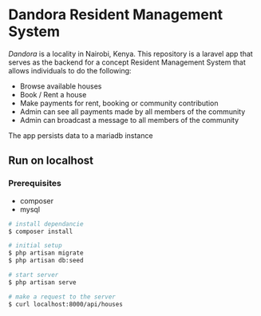 # Dandora Resident Management System

_Dandora_ is a locality in Nairobi, Kenya. This repository is a laravel app that serves as the backend for a concept  Resident Management System that allows individuals to do the following:
-   Browse available houses
-   Book / Rent a house
-   Make payments for rent, booking or community contribution
-   Admin can see all payments made by all members of the community
-   Admin can broadcast a message to all members of the community
  
The app persists data to a mariadb instance


## Run on localhost
### Prerequisites
- composer
- mysql

```bash
# install dependancie
$ composer install

# initial setup
$ php artisan migrate
$ php artisan db:seed

# start server
$ php artisan serve

# make a request to the server
$ curl localhost:8000/api/houses
```


